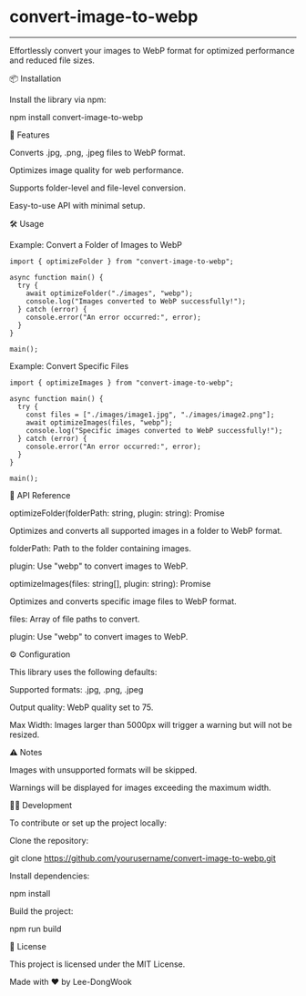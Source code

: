 # convert-image-to-webp

****
Effortlessly convert your images to WebP format for optimized performance and reduced file sizes.

📦 Installation

Install the library via npm:

npm install convert-image-to-webp

🚀 Features

Converts .jpg, .png, .jpeg files to WebP format.

Optimizes image quality for web performance.

Supports folder-level and file-level conversion.

Easy-to-use API with minimal setup.

🛠️ Usage

Example: Convert a Folder of Images to WebP

```
import { optimizeFolder } from "convert-image-to-webp";

async function main() {
  try {
    await optimizeFolder("./images", "webp");
    console.log("Images converted to WebP successfully!");
  } catch (error) {
    console.error("An error occurred:", error);
  }
}

main();
```

Example: Convert Specific Files

```
import { optimizeImages } from "convert-image-to-webp";

async function main() {
  try {
    const files = ["./images/image1.jpg", "./images/image2.png"];
    await optimizeImages(files, "webp");
    console.log("Specific images converted to WebP successfully!");
  } catch (error) {
    console.error("An error occurred:", error);
  }
}

main();

```

📂 API Reference

optimizeFolder(folderPath: string, plugin: string): Promise<void>

Optimizes and converts all supported images in a folder to WebP format.

folderPath: Path to the folder containing images.

plugin: Use "webp" to convert images to WebP.

optimizeImages(files: string[], plugin: string): Promise<void>

Optimizes and converts specific image files to WebP format.

files: Array of file paths to convert.

plugin: Use "webp" to convert images to WebP.

⚙️ Configuration

This library uses the following defaults:

Supported formats: .jpg, .png, .jpeg

Output quality: WebP quality set to 75.

Max Width: Images larger than 5000px will trigger a warning but will not be resized.

⚠️ Notes

Images with unsupported formats will be skipped.

Warnings will be displayed for images exceeding the maximum width.

👨‍💻 Development

To contribute or set up the project locally:

Clone the repository:

git clone <https://github.com/yourusername/convert-image-to-webp.git>

Install dependencies:

npm install

Build the project:

npm run build

📄 License

This project is licensed under the MIT License.

Made with ❤️ by Lee-DongWook
